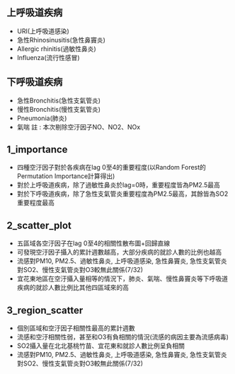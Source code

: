 ## 上呼吸道疾病
* URI(上呼吸道感染)
* 急性Rhinosinusitis(急性鼻竇炎)
* Allergic rhinitis(過敏性鼻炎)
* Influenza(流行性感冒)
## 下呼吸道疾病
* 急性Bronchitis(急性支氣管炎)
* 慢性Bronchitis(慢性支氣管炎)
* Pneumonia(肺炎)
* 氣喘
註 : 本次剔除空汙因子NO、NO2、NOx
## 1_importance
* 四種空汙因子對於各疾病在lag 0至4的重要程度(以Random Forest的Permutation Importance計算得出)
* 對於上呼吸道疾病，除了過敏性鼻炎於lag=0時，重要程度皆為PM2.5最高
* 對於下呼吸道疾病，除了急性支氣管炎重要程度為PM2.5最高，其餘皆為SO2重要程度最高
## 2_scatter_plot
* 五區域各空汙因子在lag 0至4的相關性散布圖+回歸直線
* 可發現空汙因子攝入的累計週數越高，大部分疾病的就診人數的比例也越高
* 流感對PM10, PM2.5、過敏性鼻炎, 上呼吸道感染, 急性鼻竇炎, 急性支氣管炎對SO2、慢性支氣管炎對O3較無此關係(7/32)
* 宜花東地區在空汙攝入量相等的情況下，肺炎、氣喘、慢性鼻竇炎等下呼吸道疾病的就診人數比例比其他四區域來的高
## 3_region_scatter
* 個別區域和空汙因子相關性最高的累計週數
* 流感和空汙相關性弱，甚至和O3有負相關的情況(流感的病因主要為流感病毒)
* SO2攝入量在北北基桃竹苗、宜花東和就診人數比例呈負相關
* 流感對PM10, PM2.5、過敏性鼻炎, 上呼吸道感染, 急性鼻竇炎, 急性支氣管炎對SO2、慢性支氣管炎對O3較無此關係(7/32)

